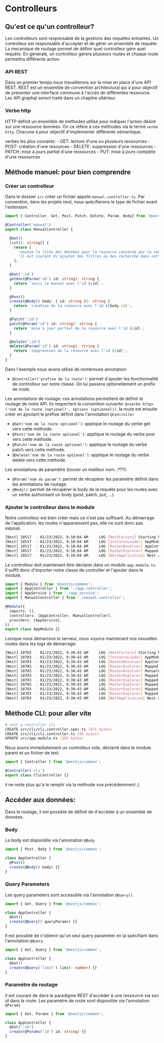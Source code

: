 # Controlleurs

## Qu'est ce qu'un controlleur?

Les controlleurs sont responsable de la gestions des requétes entrantes.
Un controlleur est responsable d'accepter et de gérer un ensemble de requéte.
La mecanique de routage permet de définir quel controlleur gére quel requéte.
En générale, un controlleur gérera plusieurs routes et chaque route permettra différente action.

### API REST

Dans un premier temps nous travaillerons sur la mise en place d'une API REST.
REST est un ensemble de convention architectural qui à pour objectif de présenter une interface commune à l'accés de différentes ressource.
Les API graphql seront traité dans un chapitre ultérieur.

### Verbe http

HTTP définit un ensemble de méthodes utilisé pour indiquer l'action désiré sur une ressource données. 
On ce référe à ces méthodes via le terme `verbe http`.
Chacune à pour objectif d'implémenter différente sémantique.

verbes les plus courants:
    - GET: lecture d'une ou plusieurs ressources 
    - POST: création d'une resources
    - DELETE: suppression d'une ressources
    - PATCH: mise à jours partiel d'une ressources
    - PUT: mise à jours compléte d'une ressources


## Méthode manuel: pour bien comprendre
### Créer un controlleur

Dans le dossier `src` créer un fichier appelé `manuel.controller.ts`.
Par convention, dans les projets nest, nous spécifierons le type de fichier avant l'extension.

```ts
import { Controller, Get, Post, Patch, Delete, Param, Body} from '@nestjs/common';

@Controller('manual')
export class ManualController {

  @Get()
  list(): string[] {
    return [
      'envoie la liste des données pour la resource concerné par le controlleur',
      'il est courant d\'ajouter des filtres ou des recherche dans cette méthode',
    ];
  }

  @Get(':id')
  getOne(@Param('id') id: string): string {
    return `voici le manual avec l'id ${id}`;
  }

  @Post()
  create(@Body() body: { id: string }): string {
    return `creation de la resource avec l'id ${body.id}`;
  }

  @Patch(':id')
  patch(@Param('id') id: string): string {
    return `mise à jour partiel de la resource avec l'id ${id}`;
  }

  @Delete(':id')
  delete(@Param('id') id: string): string {
    return `suppression de la resource avec l'id ${id}`;
  }
}
```

Dans l'exemple nous avons utilisé de nombreuse annotation:

- `@Controller('prefixe de la route')`: permet d'ajouter les fonctionnalité de controlleur sur notre classe. On lui passera optionellement un prefix de route.

Les annotations de routage:
ces annotations permettent de définir le routage de notre API. 
Ils respectent la convention suivante: `@<verbe http>('nom de la route (optionel)', options (optionnel))`.
la route est ensuite créer en ajoutant le préfixe définit dans l'annotation `@Controller`

- `@Get('nom de la route optionel')`: applique le routage du verbe get vers cette méthode.
- `@Post('nom de la route optionel')`: applique le routage du verbe post vers cette méthode.
- `@Patch('nom de la route optionel')`: applique le routage du verbe patch vers cette méthode.
- `@Delete('nom de la route optionel')`: applique le routage du verbe delete vers cette méthode.

Les annotations de paramétre (touver un meilleur nom...???):

- `@Param('nom du param')`: permet de récupérer les paramétre définit dans les annotations de routage.
- `@Body()`: permet de récupérer le body de la requéte pour les routes avec un verbe authorisant un body (post, patch, put, ...)

### Ajouter le controlleur dans le module

Notre controlleur est bien créer mais ce n'est pas suffisant. 
Au démarrage de l'application, les routes n'apparaissent pas, elle ne sont donc pas exposé. 

```bash
[Nest] 10517  - 01/23/2022, 9:10:04 AM     LOG [NestFactory] Starting Nest application...
[Nest] 10517  - 01/23/2022, 9:10:04 AM     LOG [InstanceLoader] AppModule dependencies initialized +14ms
[Nest] 10517  - 01/23/2022, 9:10:04 AM     LOG [RoutesResolver] AppController {/}: +3ms
[Nest] 10517  - 01/23/2022, 9:10:04 AM     LOG [RouterExplorer] Mapped {/, GET} route +3ms
[Nest] 10517  - 01/23/2022, 9:10:04 AM     LOG [NestApplication] Nest application successfully started +1ms
```

Le controlleur doit maintenant être déclarer dans un module `app.module.ts`. 
Il suffit donc d'importer notre classe de controller et l'ajouter dans le module.

```ts 
import { Module } from '@nestjs/common';
import { AppController } from './app.controller';
import { AppService } from './app.service';
import { ManualController } from './manual.controller';

@Module({
  imports: [],
  controllers: [AppController, ManualController],
  providers: [AppService],
})
export class AppModule {}
```

Lorsque nous démarrons le serveur, nous voyons maintenant nos nouvelles routes dans les logs de démarrage:
```bash
[Nest] 10703  - 01/23/2022, 9:30:43 AM     LOG [NestFactory] Starting Nest application...
[Nest] 10703  - 01/23/2022, 9:30:43 AM     LOG [InstanceLoader] AppModule dependencies initialized +19ms
[Nest] 10703  - 01/23/2022, 9:30:43 AM     LOG [RoutesResolver] AppController {/}: +2ms
[Nest] 10703  - 01/23/2022, 9:30:43 AM     LOG [RouterExplorer] Mapped {/, GET} route +1ms
[Nest] 10703  - 01/23/2022, 9:30:43 AM     LOG [RoutesResolver] ManualController {/manual}: +1ms
[Nest] 10703  - 01/23/2022, 9:30:43 AM     LOG [RouterExplorer] Mapped {/manual, GET} route +0ms
[Nest] 10703  - 01/23/2022, 9:30:43 AM     LOG [RouterExplorer] Mapped {/manual/:id, GET} route +1ms
[Nest] 10703  - 01/23/2022, 9:30:43 AM     LOG [RouterExplorer] Mapped {/manual, POST} route +0ms
[Nest] 10703  - 01/23/2022, 9:30:43 AM     LOG [RouterExplorer] Mapped {/manual/:id, PATCH} route +0ms
[Nest] 10703  - 01/23/2022, 9:30:43 AM     LOG [RouterExplorer] Mapped {/manual/:id, DELETE} route +1ms
[Nest] 10703  - 01/23/2022, 9:30:43 AM     LOG [NestApplication] Nest application successfully started +1ms
```

## Méthode CLI: pour aller vite

```zsh
# nest g controller cli
CREATE src/cli/cli.controller.spec.ts (471 bytes)
CREATE src/cli/cli.controller.ts (95 bytes)
UPDATE src/app.module.ts (392 bytes)
```
Nous avons immédiatement un controlleur vide, déclarré dans le module parent et un fichier de test.
```ts
import { Controller } from '@nestjs/common';

@Controller('cli')
export class CliController {}
```

il ne reste plus qu'a le remplir via la méthode vue précédemment ;) 

## Accéder aux données:

Dans le routage, il est possible de définit de d'accéder à un ensemble de données.

### Body

Le body est disponible via l'annotation `@Body`
```ts
import { Post, Body } from '@nestjs/common';

class AppController {
  @Post()
  create(@Body() body) {}
}
```

### Query Parameters

Les query parameters sont accessible via l'annotation `@Query()`.
```ts
import { Get, Query } from '@nestjs/common';

class AppController {
  @Get()
  create(@Query() queryParams) {}
}
```

Il est possible de n'obtenir qu'un seul query parameter en la spécifiant dans l'annotation `@Query`
```ts
import { Get, Query } from '@nestjs/common';

class AppController {
  @Get()
  create(@Query('limit') limit: number) {}
}
```

### Paramétre de routage

Il est courant de dans le paradigme REST d'accéder à une ressource via son id dans la route.
Les paramètre de route sont disponible via l'annotation `@Params`
```ts
import { Get, Params } from '@nestjs/common';

class AppController {
  @Get(':id')
  create(@Params('id') id: string) {}
}
```
